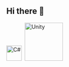 ## Hi there 👋
<img src="https://cdn.jsdelivr.net/gh/devicons/devicon@latest/icons/csharp/csharp-original.svg"  width="40" height="40" title="C#"/>&nbsp;
<img src="https://cdn.jsdelivr.net/gh/devicons/devicon@latest/icons/unity/unity-original-wordmark.svg" width="100" height="100" title="Unity" />&nbsp;
       
          
<!--
**semtool/semtool** is a ✨ _special_ ✨ repository because its `README.md` (this file) appears on your GitHub profile.

Here are some ideas to get you started:

- 🔭 I’m currently working on ...
- 🌱 I’m currently learning ...
- 👯 I’m looking to collaborate on ...
- 🤔 I’m looking for help with ...
- 💬 Ask me about ...
- 📫 How to reach me: ...
- 😄 Pronouns: ...
- ⚡ Fun fact: ...
-->



          
